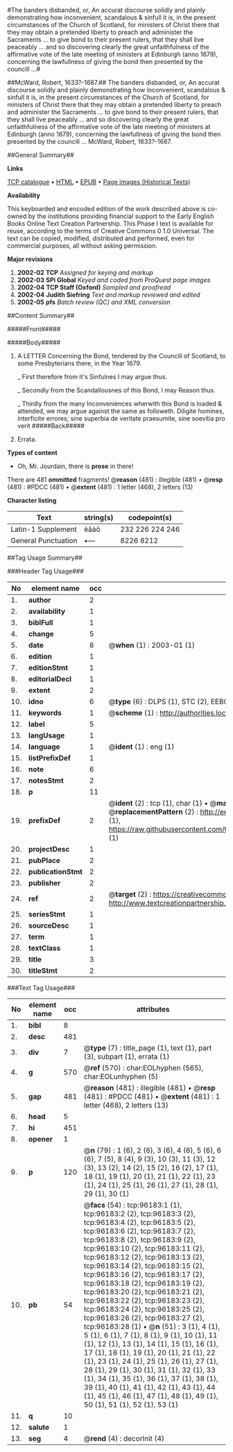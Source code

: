 #The banders disbanded, or, An accurat discourse solidly and plainly demonstrating how inconvenient, scandalous & sinfull it is, in the present circumstances of the Church of Scotland, for ministers of Christ there that they may obtain a pretended liberty to preach and administer the Sacraments ... to give bond to their present rulers, that they shall live peaceably ... and so discovering clearly the great unfaithfulness of the affirmative vote of the late meeting of ministers at Edinburgh (anno 1679), concerning the lawfullness of giving the bond then presented by the councill ...#

##McWard, Robert, 1633?-1687.##
The banders disbanded, or, An accurat discourse solidly and plainly demonstrating how inconvenient, scandalous & sinfull it is, in the present circumstances of the Church of Scotland, for ministers of Christ there that they may obtain a pretended liberty to preach and administer the Sacraments ... to give bond to their present rulers, that they shall live peaceably ... and so discovering clearly the great unfaithfulness of the affirmative vote of the late meeting of ministers at Edinburgh (anno 1679), concerning the lawfullness of giving the bond then presented by the councill ...
McWard, Robert, 1633?-1687.

##General Summary##

**Links**

[TCP catalogue](http://www.ota.ox.ac.uk/tcp/)  • 
[HTML](http://tei.it.ox.ac.uk/tcp/Texts-HTML/free/A51/A51043.html)  • 
[EPUB](http://tei.it.ox.ac.uk/tcp/Texts-EPUB/free/A51/A51043.epub) • 
[Page images (Historical Texts)](https://data.historicaltexts.jisc.ac.uk/view?pubId=eebo-12983252e&pageId=eebo-12983252e-96183-1)

**Availability**

This keyboarded and encoded edition of the
	       work described above is co-owned by the institutions
	       providing financial support to the Early English Books
	       Online Text Creation Partnership. This Phase I text is
	       available for reuse, according to the terms of Creative
	       Commons 0 1.0 Universal. The text can be copied,
	       modified, distributed and performed, even for
	       commercial purposes, all without asking permission.

**Major revisions**

1. __2002-02__ __TCP__ *Assigned for keying and markup*
1. __2002-03__ __SPi Global__ *Keyed and coded from ProQuest page images*
1. __2002-04__ __TCP Staff (Oxford)__ *Sampled and proofread*
1. __2002-04__ __Judith Siefring__ *Text and markup reviewed and edited*
1. __2002-05__ __pfs__ *Batch review (QC) and XML conversion*

##Content Summary##

#####Front#####

#####Body#####

1. A LETTER Concerning the Bond, tendered by the Councill of Scotland, to some Presbyterians there, in the Year 1679.

    _ First therefore from it's Sinfulnes I may argue thus.

    _ Secondly from the Scandallousnes of this Bond, I may Reason thus.

    _ Thirdly from the many Inconveniences wherwith this Bond is loaded & attended, we may argue against the same as followeth.
Diligite homines, interficite errores; sine superbia de veritate praesumite, sine soevitia pro verit
#####Back#####

1. Errata.

**Types of content**

  * Oh, Mr. Jourdain, there is **prose** in there!

There are 481 **ommitted** fragments! 
 @__reason__ (481) : illegible (481)  •  @__resp__ (481) : #PDCC (481)  •  @__extent__ (481) : 1 letter (468), 2 letters (13)

**Character listing**


|Text|string(s)|codepoint(s)|
|---|---|---|
|Latin-1 Supplement|èâàö|232 226 224 246|
|General Punctuation|•—|8226 8212|

##Tag Usage Summary##

###Header Tag Usage###

|No|element name|occ|attributes|
|---|---|---|---|
|1.|__author__|2||
|2.|__availability__|1||
|3.|__biblFull__|1||
|4.|__change__|5||
|5.|__date__|8| @__when__ (1) : 2003-01 (1)|
|6.|__edition__|1||
|7.|__editionStmt__|1||
|8.|__editorialDecl__|1||
|9.|__extent__|2||
|10.|__idno__|6| @__type__ (6) : DLPS (1), STC (2), EEBO-CITATION (1), OCLC (1), VID (1)|
|11.|__keywords__|1| @__scheme__ (1) : http://authorities.loc.gov/ (1)|
|12.|__label__|5||
|13.|__langUsage__|1||
|14.|__language__|1| @__ident__ (1) : eng (1)|
|15.|__listPrefixDef__|1||
|16.|__note__|6||
|17.|__notesStmt__|2||
|18.|__p__|11||
|19.|__prefixDef__|2| @__ident__ (2) : tcp (1), char (1)  •  @__matchPattern__ (2) : ([0-9\-]+):([0-9IVX]+) (1), (.+) (1)  •  @__replacementPattern__ (2) : http://eebo.chadwyck.com/downloadtiff?vid=$1&page=$2 (1), https://raw.githubusercontent.com/textcreationpartnership/Texts/master/tcpchars.xml#$1 (1)|
|20.|__projectDesc__|1||
|21.|__pubPlace__|2||
|22.|__publicationStmt__|2||
|23.|__publisher__|2||
|24.|__ref__|2| @__target__ (2) : https://creativecommons.org/publicdomain/zero/1.0/ (1), http://www.textcreationpartnership.org/docs/. (1)|
|25.|__seriesStmt__|1||
|26.|__sourceDesc__|1||
|27.|__term__|1||
|28.|__textClass__|1||
|29.|__title__|3||
|30.|__titleStmt__|2||


###Text Tag Usage###

|No|element name|occ|attributes|
|---|---|---|---|
|1.|__bibl__|8||
|2.|__desc__|481||
|3.|__div__|7| @__type__ (7) : title_page (1), text (1), part (3), subpart (1), errata (1)|
|4.|__g__|570| @__ref__ (570) : char:EOLhyphen (565), char:EOLunhyphen (5)|
|5.|__gap__|481| @__reason__ (481) : illegible (481)  •  @__resp__ (481) : #PDCC (481)  •  @__extent__ (481) : 1 letter (468), 2 letters (13)|
|6.|__head__|5||
|7.|__hi__|451||
|8.|__opener__|1||
|9.|__p__|120| @__n__ (79) : 1 (6), 2 (6), 3 (6), 4 (6), 5 (6), 6 (6), 7 (5), 8 (4), 9 (3), 10 (3), 11 (3), 12 (3), 13 (2), 14 (2), 15 (2), 16 (2), 17 (1), 18 (1), 19 (1), 20 (1), 21 (1), 22 (1), 23 (1), 24 (1), 25 (1), 26 (1), 27 (1), 28 (1), 29 (1), 30 (1)|
|10.|__pb__|54| @__facs__ (54) : tcp:96183:1 (1), tcp:96183:2 (2), tcp:96183:3 (2), tcp:96183:4 (2), tcp:96183:5 (2), tcp:96183:6 (2), tcp:96183:7 (2), tcp:96183:8 (2), tcp:96183:9 (2), tcp:96183:10 (2), tcp:96183:11 (2), tcp:96183:12 (2), tcp:96183:13 (2), tcp:96183:14 (2), tcp:96183:15 (2), tcp:96183:16 (2), tcp:96183:17 (2), tcp:96183:18 (2), tcp:96183:19 (2), tcp:96183:20 (2), tcp:96183:21 (2), tcp:96183:22 (2), tcp:96183:23 (2), tcp:96183:24 (2), tcp:96183:25 (2), tcp:96183:26 (2), tcp:96183:27 (2), tcp:96183:28 (1)  •  @__n__ (51) : 3 (1), 4 (1), 5 (1), 6 (1), 7 (1), 8 (1), 9 (1), 10 (1), 11 (1), 12 (1), 13 (1), 14 (1), 15 (1), 16 (1), 17 (1), 18 (1), 19 (1), 20 (1), 21 (1), 22 (1), 23 (1), 24 (1), 25 (1), 26 (1), 27 (1), 28 (1), 29 (1), 30 (1), 31 (1), 32 (1), 33 (1), 34 (1), 35 (1), 36 (1), 37 (1), 38 (1), 39 (1), 40 (1), 41 (1), 42 (1), 43 (1), 44 (1), 45 (1), 46 (1), 47 (1), 48 (1), 49 (1), 50 (1), 51 (1), 52 (1), 53 (1)|
|11.|__q__|10||
|12.|__salute__|1||
|13.|__seg__|4| @__rend__ (4) : decorInit (4)|
